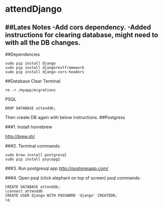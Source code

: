 # attendDjango
##Lates Notes
-Add cors dependency.
-Added instructions for clearing database, might need to with all the DB changes.
-
##Dependencies
```
sudo pip install Django
sudo pip install djangorestframework
sudo pip install django-cors-headers
```
##Database Clear
Terminal
```
rm -r /myapp/migrations
```
PSQL
```
DROP DATABASE attenddb;
```
Then create DB again with below instructions.
##Postgress

###1. Install homebrew

http://brew.sh/

###2. Terminal commands:
```
sudo brew install postgresql
sudo pip install psycopg2
```

###3. Run postgresql.app
http://postgresapp.com/

###4. Open psql (click elephant on top of screen)
psql commands:
```
CREATE DATABASE attenddb;
\connect attenddb
CREATE USER django WITH PASSWORD 'django' CREATEDB;
\q
```